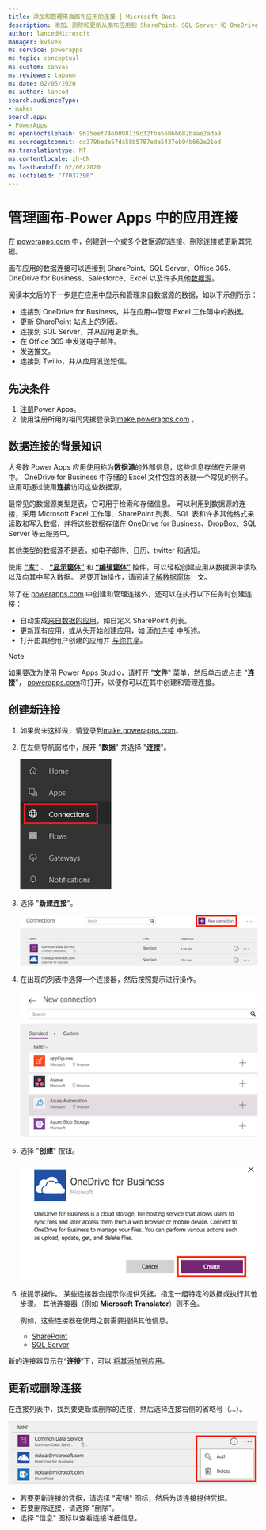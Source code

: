 ```yaml
---
title: 添加和管理来自画布应用的连接 | Microsoft Docs
description: 添加、删除和更新从画布应用到 SharePoint、SQL Server 和 OneDrive for Business 等数据源的连接
author: lancedMicrosoft
manager: kvivek
ms.service: powerapps
ms.topic: conceptual
ms.custom: canvas
ms.reviewer: tapanm
ms.date: 02/05/2020
ms.author: lanced
search.audienceType:
- maker
search.app:
- PowerApps
ms.openlocfilehash: 9b25eef7460098139c32fba5606b682baae2ada9
ms.sourcegitcommit: dc379bede57da58b5787eda5437eb94b662e21ed
ms.translationtype: MT
ms.contentlocale: zh-CN
ms.lasthandoff: 02/06/2020
ms.locfileid: "77037390"
---
```

# <a name="manage-canvas-app-connections-in-power-apps"></a>管理画布-Power Apps 中的应用连接
在 [powerapps.com](https://make.powerapps.com?utm_source=padocs&utm_medium=linkinadoc&utm_campaign=referralsfromdoc) 中，创建到一个或多个数据源的连接、删除连接或更新其凭据。

画布应用的数据连接可以连接到 SharePoint、SQL Server、Office 365、OneDrive for Business、Salesforce、Excel 以及许多其他[数据源](connections-list.md)。

阅读本文后的下一步是在应用中显示和管理来自数据源的数据，如以下示例所示：

* 连接到 OneDrive for Business，并在应用中管理 Excel 工作簿中的数据。
* 更新 SharePoint 站点上的列表。
* 连接到 SQL Server，并从应用更新表。
* 在 Office 365 中发送电子邮件。
* 发送推文。
* 连接到 Twilio，并从应用发送短信。

## <a name="prerequisites"></a>先决条件
1. [注册](../signup-for-powerapps.md)Power Apps。
2. 使用注册所用的相同凭据登录到[make.powerapps.com](https://make.powerapps.com?utm_source=padocs&utm_medium=linkinadoc&utm_campaign=referralsfromdoc) 。

## <a name="background-on-data-connections"></a>数据连接的背景知识
大多数 Power Apps 应用使用称为**数据源**的外部信息，这些信息存储在云服务中。 OneDrive for Business 中存储的 Excel 文件包含的表就一个常见的例子。 应用可通过使用**连接**访问这些数据源。

最常见的数据源类型是表，它可用于检索和存储信息。 可以利用到数据源的连接，采用 Microsoft Excel 工作簿、SharePoint 列表、SQL 表和许多其他格式来读取和写入数据，并将这些数据存储在 OneDrive for Business、DropBox、SQL Server 等云服务中。

其他类型的数据源不是表，如电子邮件、日历、twitter 和通知。

使用 **[“库”](controls/control-gallery.md)** 、 **[“显示窗体”](controls/control-form-detail.md)** 和 **[“编辑窗体”](controls/control-form-detail.md)** 控件，可以轻松创建应用从数据源中读取以及向其中写入数据。 若要开始操作，请阅读[了解数据窗体](working-with-forms.md)一文。

除了在 [powerapps.com](https://make.powerapps.com?utm_source=padocs&utm_medium=linkinadoc&utm_campaign=referralsfromdoc) 中创建和管理连接外，还可以在执行以下任务时创建连接：

* 自动生成[来自数据的应用](app-from-sharepoint.md)，如自定义 SharePoint 列表。
* 更新现有应用，或从头开始创建应用，如 [添加连接](add-data-connection.md) 中所述。
* 打开由其他用户创建的应用并 [与你共享](share-app.md)。

> [!NOTE]
> 如果要改为使用 Power Apps Studio，请打开 "**文件**" 菜单，然后单击或点击 "**连接**"， [powerapps.com](https://make.powerapps.com?utm_source=padocs&utm_medium=linkinadoc&utm_campaign=referralsfromdoc)将打开，以便你可以在其中创建和管理连接。

## <a name="create-a-new-connection"></a>创建新连接
1. 如果尚未这样做，请登录到[make.powerapps.com](https://make.powerapps.com?utm_source=padocs&utm_medium=linkinadoc&utm_campaign=referralsfromdoc)。
2. 在左侧导航窗格中，展开 "**数据**" 并选择 "**连接**"。
   
    ![连接管理](./media/add-manage-connections/open-connections.png)
3. 选择 "**新建连接**"。
   
    ![连接 添加](./media/add-manage-connections/add-connection.png)
4. 在出现的列表中选择一个连接器，然后按照提示进行操作。
   
   ![连接 添加](./media/add-manage-connections/choose-connection.png)
5. 选择 "**创建**" 按钮。
   
   ![连接 添加](./media/add-manage-connections/create-connection.png)
6. 按提示操作。 某些连接器会提示你提供凭据，指定一组特定的数据或执行其他步骤。 其他连接器（例如 **Microsoft Translator**）则不会。
   
   例如，这些连接器在使用之前需要提供其他信息。
   
   * [SharePoint](connections/connection-sharepoint-online.md)
   * [SQL Server](connections/connection-azure-sqldatabase.md)

新的连接器显示在“**连接**”下，可以 [将其添加到应用](add-data-connection.md)。

## <a name="update-or-delete-a-connection"></a>更新或删除连接
在连接列表中，找到要更新或删除的连接，然后选择连接右侧的省略号（...）。

![更新连接](./media/add-manage-connections/auth-or-delete.png)

* 若要更新连接的凭据，请选择 "密钥" 图标，然后为该连接提供凭据。
* 若要删除连接，请选择 "删除"。
* 选择 "信息" 图标以查看连接详细信息。

